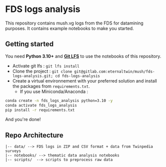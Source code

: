 # FDS logs analysis

This repository contains mush.vg logs from the FDS for datamining purposes.
It contains example notebooks to make you started.

## Getting started
You need **Python 3.10+** and **[Git LFS](https://git-lfs.github.com/)** to use the notebooks of this repository.

- Activate git lfs : `git lfs install`
- Clone the project : `git clone git@gitlab.com:eternaltwin/mush/fds-logs-analysis.git; cd fds-logs-analysis`
- Create a virtual environnement with your preferred solution and install the packages from `requirements.txt`.
    - If you use Miniconda/Anaconda : 
```bash
conda create -n fds_logs_analysis python=3.10 -y 
conda activate fds_logs_analysis 
pip install -r requirements.txt
```

And you're done!

## Repo Architecture

```
|-- data/ --> FDS logs in ZIP and CSV format + data from Twinpedia surveys
|-- notebooks/ --> thematic data analysis notebooks 
|-- scripts/  --> scripts to preprocess raw data
```